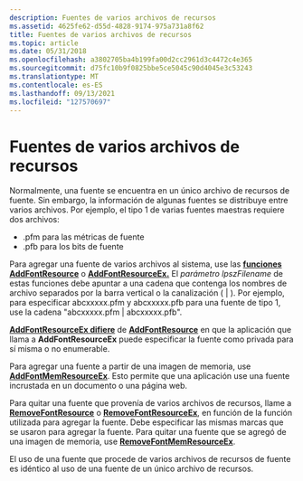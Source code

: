 ```yaml
---
description: Fuentes de varios archivos de recursos
ms.assetid: 4625fe62-d55d-4828-9174-975a731a8f62
title: Fuentes de varios archivos de recursos
ms.topic: article
ms.date: 05/31/2018
ms.openlocfilehash: a3802705ba4b199fa00d2cc2961d3c4472c4e365
ms.sourcegitcommit: d75fc10b9f0825bbe5ce5045c90d4045e3c53243
ms.translationtype: MT
ms.contentlocale: es-ES
ms.lasthandoff: 09/13/2021
ms.locfileid: "127570697"
---
```

# <a name="fonts-from-multiple-resource-files"></a>Fuentes de varios archivos de recursos

Normalmente, una fuente se encuentra en un único archivo de recursos de fuente. Sin embargo, la información de algunas fuentes se distribuye entre varios archivos. Por ejemplo, el tipo 1 de varias fuentes maestras requiere dos archivos:

-   .pfm para las métricas de fuente
-   .pfb para los bits de fuente

Para agregar una fuente de varios archivos al sistema, use las [**funciones AddFontResource**](/windows/win32/api/wingdi/nf-wingdi-addfontresourcea) o [**AddFontResourceEx.**](/windows/win32/api/wingdi/nf-wingdi-addfontresourceexa) El *parámetro lpszFilename* de estas funciones debe apuntar a una cadena que contenga los nombres de archivo separados por la barra vertical o la canalización ( \| ). Por ejemplo, para especificar abcxxxxx.pfm y abcxxxxx.pfb para una fuente de tipo 1, use la cadena "abcxxxxx.pfm \| abcxxxxx.pfb".

[**AddFontResourceEx difiere**](/windows/win32/api/wingdi/nf-wingdi-addfontresourceexa) de [**AddFontResource**](/windows/win32/api/wingdi/nf-wingdi-addfontresourcea) en que la aplicación que llama a **AddFontResourceEx** puede especificar la fuente como privada para sí misma o no enumerable.

Para agregar una fuente a partir de una imagen de memoria, use [**AddFontMemResourceEx**](/windows/win32/api/wingdi/nf-wingdi-addfontmemresourceex). Esto permite que una aplicación use una fuente incrustada en un documento o una página web.

Para quitar una fuente que provenía de varios archivos de recursos, llame a [**RemoveFontResource**](/windows/desktop/api/Wingdi/nf-wingdi-removefontresourcea) o [**RemoveFontResourceEx**](/windows/desktop/api/Wingdi/nf-wingdi-removefontresourceexa), en función de la función utilizada para agregar la fuente. Debe especificar las mismas marcas que se usaron para agregar la fuente. Para quitar una fuente que se agregó de una imagen de memoria, use [**RemoveFontMemResourceEx**](/windows/desktop/api/Wingdi/nf-wingdi-removefontmemresourceex).

El uso de una fuente que procede de varios archivos de recursos de fuente es idéntico al uso de una fuente de un único archivo de recursos.

 

 
